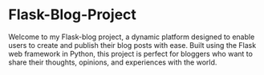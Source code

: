 # Flask-Blog-Project
Welcome to my Flask-blog project, a dynamic platform designed to enable users to create and publish their blog posts with ease. Built using the Flask web framework in Python, this project is perfect for bloggers who want to share their thoughts, opinions, and experiences with the world.
